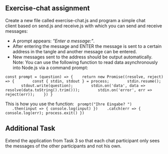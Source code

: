 ## Exercise-chat assignment

Create a new file called exercise-chat.js and program a simple chat client based on send.js and receive.js with which you can send and receive messages: 
- A prompt appears: _"Enter a message:"_.
- After entering the message and ENTER the message is sent to a certain address in the tangle and another message can be entered.
- New messages sent to the address should be output automatically.
Note: You can use the following function to read data asynchronously into Node.js via a command prompt:

`const prompt = (question) => {
   return new Promise((resolve, reject) => {
       const { stdin, stdout } = process;
       stdin.resume();
       stdout.write(question);
       stdin.on('data', data => resolve(data.toString().trim()));
       stdin.on('error', err => reject(err));
   })
}`

This is how you use the function:
 
`prompt("Ihre Eingabe? ")
   .then(input => { console.log(input) })
   .catch(err => { console.log(err); process.exit() })`

## Additional Task
Extend the application from Task 3 so that each chat participant only sees the messages of the other participants and not his own.
